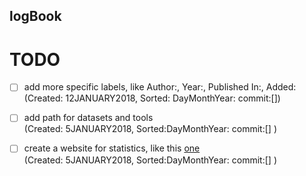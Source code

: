 logBook
---

# TODO
* [ ] add more specific labels, like Author:, Year:, Published In:, Added:    
      (Created: 12JANUARY2018, Sorted: DayMonthYear: commit:[])
* [ ] add path for datasets and tools     
      (Created: 5JANUARY2018, Sorted:DayMonthYear: commit:[] )
* [ ] create a website for statistics, like this [one](https://arxivtimes.herokuapp.com/)  
      (Created: 5JANUARY2018, Sorted:DayMonthYear: commit:[] )




